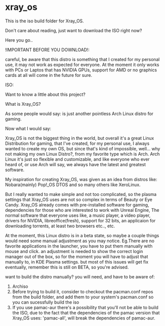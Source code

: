 # xray_os
This is the iso build folder for Xray_OS.

Don't care about reading, just want to download the ISO right now?

Here you go.. 

!IMPORTANT BEFORE YOU DOWNLOAD!: 

careful, be aware that this distro is something that I created for my personal use, it may not work as expected for everyone. At the moment it only works with PCs or Laptos that has NVIDIA GPUs, support for AMD or no graphics cards at all will come in the future for sure.

ISO: 

Want to know a little about this project?

What is Xray_OS? 

As some people would say: is just another pointless Arch Linux distro for gaming.

Now what I would say:

Xray_OS is not the biggest thing in the world, but overall it's a great Linux Distribution for gaming, that I've created, for my personal use, I always wanted to create my own OS, but since that's kind of impossible, well...
why not making my own Linux Distro?, from my favorite type which is Arch. Arch Linux it's just so flexible and customizable, and like everyone who ever heard of, or use Arch will say, we always have the latest and greatest software.

My inspiration for creating Xray_OS, was given as an idea from distros like: 
Nobara(mainly) 
Pop!_OS 
DTOS 
and so many others like XeroLinux.

But I really wanted to make simple and not too complicated, so the plasma settings that Xray_OS uses are not so complex in terms of Beauty or Eye Candy. Xray_OS already comes with pre-installed software for gaming, dependencies for those who are interested to work with Unreal Engine, The normal software that everyone uses like, a music player, a video player, drivers for NVIDIA, libreoffice(fresh), support for 32 bits, an applicaion for downloading torrents, at least two browsers etc.., etc.

At the moment, this Linux distro is in a beta state, so maybe a couple things would need some manual adjustment as you may notice. 
Eg.There are no favorite applications in the launcher, you have to put them manually with mouse and click.
an adjustment is needed to show the correct login manager out of the box, so for the moment you will have to adjust that manually to, in KDE Plasma settings.
but most of this issues will get fix eventually, remember this is still on BETA, so you're advised.

want to build the distro manually? you will need, and have to be aware of:
1. Archiso
2. Before trying to build it, consider to checkout the pacman.conf repos from the build folder, and add them to your system's pacman.conf so you can sucessfully build the iso
3. If you use pamac-aur there's a possibility that you'll not be able to build the ISO, due to the fact that the dependencies of the pamac version that Xray_OS uses: 'pamac-all', will break the dependencies of pamac-aur. 
